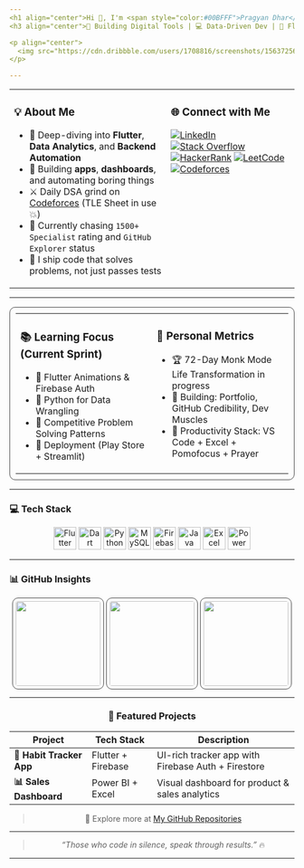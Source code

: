 ```yaml
---
<h1 align="center">Hi 👋, I'm <span style="color:#00BFFF">Pragyan Dhar</span></h1>
<h3 align="center">🚀 Building Digital Tools | 💻 Data-Driven Dev | 📱 Flutter Freelancer | 🧠 DSA + Codeforces Grinder</h3>

<p align="center">
  <img src="https://cdn.dribbble.com/users/1708816/screenshots/15637256/media/f9826f0af8a49462f048262a8502035b.gif" width="300" />
</p>

---
```


<table>
<tr>
<td valign="top" width="55%">

### 💡 About Me

- 🌱 Deep-diving into **Flutter**, **Data Analytics**, and **Backend Automation**  
- 🔭 Building **apps**, **dashboards**, and automating boring things  
- ⚔️ Daily DSA grind on [Codeforces](https://codeforces.com/profile/Pragyan_Dhar) (TLE Sheet in use 💥)  
- 🎯 Currently chasing `1500+ Specialist` rating and `GitHub Explorer` status  
- 🧠 I ship code that solves problems, not just passes tests  

</td>
<td valign="top" width="45%">

### 🌐 Connect with Me

<p align="left">
  <a href="https://www.linkedin.com/in/pragyan-dhar-b98696313/" target="_blank"><img alt="LinkedIn" src="https://img.shields.io/badge/LinkedIn-0A66C2?style=for-the-badge&logo=linkedin&logoColor=white"></a>
  <a href="https://stackoverflow.com/users/26855976" target="_blank"><img alt="Stack Overflow" src="https://img.shields.io/badge/StackOverflow-FE7A16?style=for-the-badge&logo=stackoverflow&logoColor=white"></a>
  <a href="https://www.hackerrank.com/_2315510146" target="_blank"><img alt="HackerRank" src="https://img.shields.io/badge/HackerRank-2EC866?style=for-the-badge&logo=hackerrank&logoColor=white"></a>
  <a href="https://www.leetcode.com/aagwytcfgs" target="_blank"><img alt="LeetCode" src="https://img.shields.io/badge/LeetCode-FFA116?style=for-the-badge&logo=leetcode&logoColor=black"></a>
  <a href="https://codeforces.com/profile/Pragyan_Dhar" target="_blank"><img alt="Codeforces" src="https://img.shields.io/badge/Codeforces-lightgrey?style=for-the-badge&logo=codeforces"></a>
</p>
</td>
</tr>
</table>

---

<table align="center" width="90%" style="border:1px solid #444; border-radius:10px; padding:10px">
<tr>
<td width="50%" valign="top">

### 📚 Learning Focus (Current Sprint)
- 🎨 Flutter Animations & Firebase Auth  
- 🐍 Python for Data Wrangling  
- 🧮 Competitive Problem Solving Patterns  
- 🚀 Deployment (Play Store + Streamlit)  

</td>
<td width="50%" valign="top">

### 🧭 Personal Metrics
- 🏆 72-Day Monk Mode Life Transformation in progress  
- 🧱 Building: Portfolio, GitHub Credibility, Dev Muscles  
- 🧠 Productivity Stack: VS Code + Excel + Pomofocus + Prayer  

</td>
</tr>
</table>

---

### 💻 Tech Stack

<p align="center">
  <!-- Flutter -->
  <img src="https://cdn.jsdelivr.net/gh/devicons/devicon/icons/flutter/flutter-original.svg" width="40" alt="Flutter" />
  
  <!-- Dart -->
  <img src="https://cdn.jsdelivr.net/gh/devicons/devicon/icons/dart/dart-original.svg" width="40" alt="Dart" />
  
  <!-- Python -->
  <img src="https://cdn.jsdelivr.net/gh/devicons/devicon/icons/python/python-original.svg" width="40" alt="Python" />
  
  <!-- MySQL -->
  <img src="https://cdn.jsdelivr.net/gh/devicons/devicon/icons/mysql/mysql-original.svg" width="40" alt="MySQL" />
  
  <!-- Firebase -->
  <img src="https://cdn.jsdelivr.net/gh/devicons/devicon/icons/firebase/firebase-plain.svg" width="40" alt="Firebase" />
  
  <!-- Java -->
  <img src="https://cdn.jsdelivr.net/gh/devicons/devicon/icons/java/java-original.svg" width="40" alt="Java" />
  
  <!-- Excel -->
  <img src="https://upload.wikimedia.org/wikipedia/commons/3/34/Microsoft_Office_Excel_%282019%E2%80%93present%29.svg" width="40" alt="Excel" />
  
  <!-- Power BI -->
  <img src="https://upload.wikimedia.org/wikipedia/commons/c/cf/New_Power_BI_Logo.svg" width="40" alt="Power BI" />
</p>


---

### 📊 GitHub Insights
<div align="center">
<p>
  <img src="https://github-readme-stats.vercel.app/api?username=pragyandhar&show_icons=true&theme=tokyonight&hide=prs&count_private=true" height="150" style="border: 1px solid #444; border-radius: 10px; padding: 5px;" />
  <img src="https://github-readme-streak-stats.herokuapp.com?user=pragyandhar&theme=tokyonight&date_format=M%20j%5B%2C%20Y%5D" height="150" style="border: 1px solid #444; border-radius: 10px; padding: 5px;" />
  <img src="https://github-readme-stats.vercel.app/api/top-langs/?username=pragyandhar&layout=compact&theme=tokyonight" height="150" style="border: 1px solid #444; border-radius: 10px; padding: 5px;"/>
</p>

---

### 📌 Featured Projects
| Project | Tech Stack | Description |
|--------|------------|-------------|
| **📝 Habit Tracker App** | Flutter + Firebase | UI-rich tracker app with Firebase Auth + Firestore |
| **📊 Sales Dashboard** | Power BI + Excel | Visual dashboard for product & sales analytics |

> 🧭 Explore more at [My GitHub Repositories](https://github.com/pragyandhar)

---

> *“Those who code in silence, speak through results.”*  🔥

---
